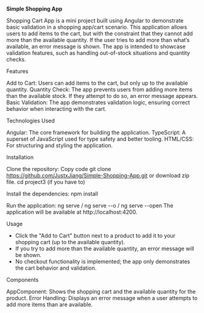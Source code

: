 <b>Simple Shopping App</b>

Shopping Cart App is a mini project built using Angular to demonstrate basic validation in a shopping app/cart scenario. This application allows users to add items to the cart, but with the constraint that they cannot add more than the available quantity. If the user tries to add more than what’s available, an error message is shown. The app is intended to showcase validation features, such as handling out-of-stock situations and quantity checks.


Features

Add to Cart: Users can add items to the cart, but only up to the available quantity.
Quantity Check: The app prevents users from adding more items than the available stock. If they attempt to do so, an error message appears.
Basic Validation: The app demonstrates validation logic, ensuring correct behavior when interacting with the cart.


Technologies Used

Angular: The core framework for building the application.
TypeScript: A superset of JavaScript used for type safety and better tooling.
HTML/CSS: For structuring and styling the application.


Installation

Clone the repository:
Copy code
git clone https://github.com/JustxJiang/Simple-Shopping-App.git   or download zip file.
cd project3 (if you have to)

Install the dependencies:
npm install

Run the application:
ng serve / ng serve --o / ng serve --open
The application will be available at http://localhost:4200.


Usage

- Click the "Add to Cart" button next to a product to add it to your shopping cart (up to the available quantity).
- If you try to add more than the available quantity, an error message will be shown.
- No checkout functionality is implemented; the app only demonstrates the cart behavior and validation.


Components

AppComponent: Shows the shopping cart and the available quantity for the product.
Error Handling: Displays an error message when a user attempts to add more items than are available.
